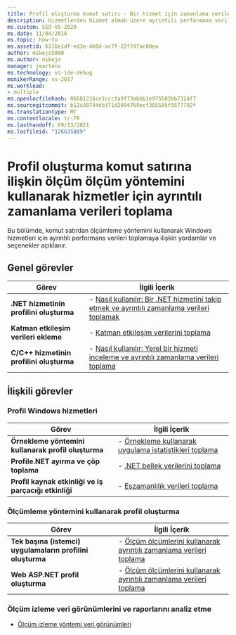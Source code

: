 ```yaml
---
title: Profil oluşturma komut satırı - Bir hizmet için zamanlama verileri al
description: Hizmetlerden hizmet almak üzere ayrıntılı performans verileri toplamak için komut Windows öğrenin.
ms.custom: SEO-VS-2020
ms.date: 11/04/2016
ms.topic: how-to
ms.assetid: 6116e1df-ed3e-4b0d-ac7f-22f7d7ac00ea
author: mikejo5000
ms.author: mikejo
manager: jmartens
ms.technology: vs-ide-debug
monikerRange: vs-2017
ms.workload:
- multiple
ms.openlocfilehash: 06681216ce1cccfa9f73abbb1e975582bb7324f7
ms.sourcegitcommit: b12a38744db371d2894769ecf305585f9577792f
ms.translationtype: MT
ms.contentlocale: tr-TR
ms.lasthandoff: 09/13/2021
ms.locfileid: "126635809"
---
```

# <a name="collect-detailed-timing-data-for-services-by-using-the-instrumentation-method-from-the-profiler-command-line"></a>Profil oluşturma komut satırına ilişkin ölçüm ölçüm yöntemini kullanarak hizmetler için ayrıntılı zamanlama verileri toplama
Bu bölümde, komut satırdan ölçümleme yöntemini kullanarak Windows hizmetleri için ayrıntılı performans verileri toplamaya ilişkin yordamlar ve seçenekler açıklanır.

## <a name="common-tasks"></a>Genel görevler

|Görev|İlgili İçerik|
|----------|---------------------|
|**.NET hizmetinin profilini oluşturma**|-   [Nasıl kullanılır: Bir .NET hizmetini takip etmek ve ayrıntılı zamanlama verileri toplamak](../profiling/how-to-instrument-a-dotnet-service-and-collect-detailed-timing-data-by-using-the-profiler-command-line.md)|
|**Katman etkileşim verileri ekleme**|-   [Katman etkileşim verilerini toplama](../profiling/adding-tier-interaction-data-from-the-command-line.md)|
|**C/C++ hizmetinin profilini oluşturma**|-   [Nasıl kullanılır: Yerel bir hizmeti inceleme ve ayrıntılı zamanlama verileri toplama](../profiling/how-to-instrument-a-native-service-and-collect-detailed-timing-data-by-using-the-profiler-command-line.md)|

## <a name="related-tasks"></a>İlişkili görevler

### <a name="profile-windows-services"></a>Profil Windows hizmetleri

|Görev|İlgili İçerik|
|----------|---------------------|
|**Örnekleme yöntemini kullanarak profil oluşturma**|-   [Örnekleme kullanarak uygulama istatistikleri toplama](../profiling/collecting-application-statistics-for-services-by-using-the-profiler-sampling-method.md)|
|**Profile.NET ayırma ve çöp toplama**|-   [.NET bellek verilerini toplama](../profiling/collecting-memory-data-from-dotnet-framework-services-by-using-the-profiler-command-line.md)|
|**Profil kaynak etkinliği ve iş parçacığı etkinliği**|-   [Eşzamanlılık verileri toplama](../profiling/collecting-concurrency-data-for-a-service-by-using-the-profiler-command-line.md)|

### <a name="profile-by-using-the-instrumentation-method"></a>Ölçümleme yöntemini kullanarak profil oluşturma

|Görev|İlgili İçerik|
|----------|---------------------|
|**Tek başına (istemci) uygulamaların profilini oluşturma**|-   [Ölçüm ölçümlerini kullanarak ayrıntılı zamanlama verileri toplama](../profiling/collecting-detailed-timing-data-for-a-stand-alone-application.md)|
|**Web ASP.NET profil oluşturma**|-   [Ölçüm ölçümlerini kullanarak ayrıntılı zamanlama verileri toplama](../profiling/collecting-detailed-timing-data-aspnet-profiler-instrumentation-method.md)|

### <a name="analyze-instrumentation-data-views-and-reports"></a>Ölçüm izleme veri görünümlerini ve raporlarını analiz etme
- [Ölçüm izleme yöntemi veri görünümleri](../profiling/instrumentation-method-data-views.md)
